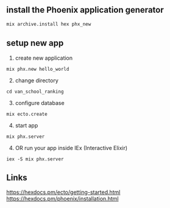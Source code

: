 ## install the Phoenix application generator
``` bash
mix archive.install hex phx_new
```
## setup new app

1. create new application
```
mix phx.new hello_world
```

2. change directory
```
cd van_school_ranking
```

3. configure database
```
mix ecto.create
```

4. start app
```
mix phx.server
```

4. OR run your app inside IEx (Interactive Elixir)
```
iex -S mix phx.server
```



## Links
https://hexdocs.pm/ecto/getting-started.html
https://hexdocs.pm/phoenix/installation.html
